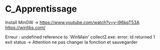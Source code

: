 # C_Apprentissage

Install MinGW -> https://www.youtube.com/watch?v=y-i96kqT53A
                 https://winlibs.com/
                 
Erreur :
undefined reference to `WinMain' collect2.exe: error: ld returned 1 exit status
-> Attention ne pas changer la fonction et sauvegarder
